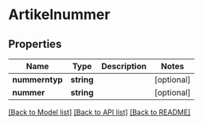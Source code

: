 # Artikelnummer

## Properties
Name | Type | Description | Notes
------------ | ------------- | ------------- | -------------
**nummerntyp** | **string** |  | [optional] 
**nummer** | **string** |  | [optional] 

[[Back to Model list]](../README.md#documentation-for-models) [[Back to API list]](../README.md#documentation-for-api-endpoints) [[Back to README]](../README.md)


